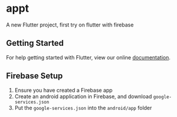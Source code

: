 # appt

A new Flutter project, first try on flutter with firebase

## Getting Started

For help getting started with Flutter, view our online
[documentation](https://flutter.io/).

## Firebase Setup
1. Ensure you have created a Firebase app
2. Create an android application in Firebase, and download `google-services.json`
3. Put the `google-services.json` into the `android/app` folder
